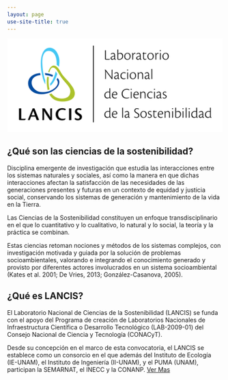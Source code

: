 ```yaml
---
layout: page
use-site-title: true
---
```


![logo](/assets/I_Logo_pleca_BANNER.png)

## ¿Qué son las ciencias de la sostenibilidad?

Disciplina emergente de investigación que estudia las
interacciones entre los sistemas naturales y sociales, así como
la manera en que dichas interacciones afectan la satisfacción de
las necesidades de las generaciones presentes y futuras en un
contexto de equidad y justicia social, conservando los sistemas
de generación y mantenimiento de la vida en la Tierra.

Las Ciencias de la Sostenibilidad constituyen un enfoque
transdisciplinario en el que lo cuantitativo y lo cualitativo,
lo natural y lo social, la teoría y la práctica se combinan.

Estas ciencias retoman nociones y métodos de los sistemas
complejos, con investigación motivada y guiada por la solución
de problemas socioambientales, valorando e integrando el
conocimiento generado y provisto por diferentes actores
involucrados en un sistema socioambiental (Kates et al. 2001; De
Vries, 2013; González-Casanova, 2005).



## ¿Qué es LANCIS?

El Laboratorio Nacional de Ciencias de la Sostenibilidad
(LANCIS) se funda con el apoyo del Programa de creación de
Laboratorios Nacionales de Infraestructura Científica o
Desarrollo Tecnológico (LAB-2009-01) del Consejo Nacional de
Ciencia y Tecnología (CONACyT).

Desde su concepción en el marco de esta convocatoria, el LANCIS
se establece como un consorcio en el que además del Instituto de
Ecología (IE-UNAM), el Instituto de Ingeniería (II-UNAM), y el PUMA
(UNAM), participan la SEMARNAT, el INECC y la CONANP.
<a href="/01_semblanza/">Ver Mas</a>

